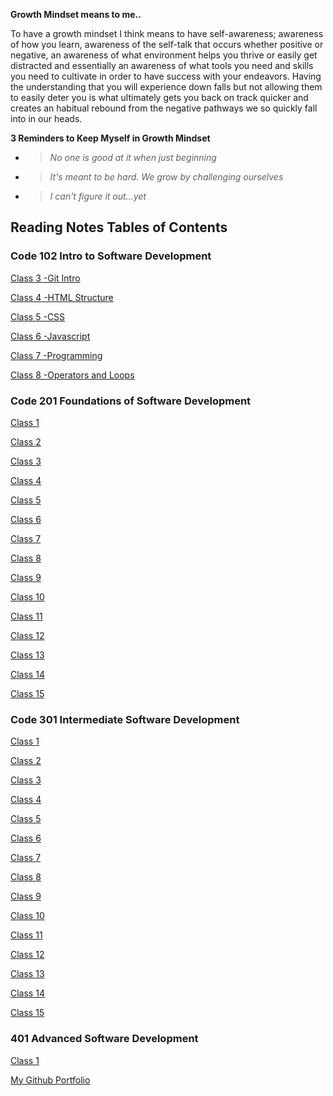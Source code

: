 **Growth Mindset means to me..**

To have a growth mindset I think means to have self-awareness; awareness of how you learn, awareness of the self-talk that occurs whether positive or negative, an awareness of what environment helps you thrive or easily get distracted and essentially an awareness of what tools you need and skills you need to cultivate in order to have success with your endeavors. Having the understanding that you will experience down falls but not allowing them to easily deter you is what ultimately gets you back on track quicker and creates an habitual rebound from the negative pathways we so quickly fall into in our heads.

**3 Reminders to Keep Myself in Growth Mindset**

- > *No one is good at it when just beginning*
- > *It's meant to be hard. We grow by challenging ourselves*
- > *I can't figure it out...yet*  

## Reading Notes Tables of Contents

### Code 102 Intro to Software Development

[Class 3 -Git Intro](102notes/class3notes.md)

[Class 4 -HTML Structure](102notes/class4notes.md)

[Class 5 -CSS](102notes/class5notes.md)

[Class 6 -Javascript](102notes/class6notes.md)

[Class 7 -Programming](102notes/class7notes.md)

[Class 8 -Operators and Loops](102notes/class8notes.md)

### Code 201 Foundations of Software Development

[Class 1](201Notes/Class1notes.md)

[Class 2](201Notes/Class2notes.md)

[Class 3](201Notes/Class3notes.md)

[Class 4](201Notes/Class4notes.md)

[Class 5](201Notes/Class5notes.md)

[Class 6](201Notes/Class6notes.md)

[Class 7](201Notes/Class7notes.md)

[Class 8](201Notes/Class8notes.md)

[Class 9](201Notes/Class9notes.md)

[Class 10](201Notes/Class10notes.md)

[Class 11](201Notes/Class11notes.md)

[Class 12](201Notes/Class12notes.md)

[Class 13](201Notes/Class13notes.md)

[Class 14](201Notes/Class14notes.md)

[Class 15](201Notes/Class15notes.md)

### Code 301 Intermediate Software Development

[Class 1](301Notes/Class1notes.md)

[Class 2](301Notes/Class2notes.md)

[Class 3](301Notes/Class3notes.md)

[Class 4](301Notes/Class4notes.md)

[Class 5](301Notes/Class5notes.md)

[Class 6](301Notes/Class6notes.md)

[Class 7](301Notes/Class7notes.md)

[Class 8](301Notes/Class8notes.md)

[Class 9](301Notes/Class9notes.md)

[Class 10](301Notes/Class10notes.md)

[Class 11](301Notes/Class11notes.md)

[Class 12](301Notes/Class12notes.md)

[Class 13](301Notes/Class13notes.md)

[Class 14](301Notes/Class14notes.md)

[Class 15](301Notes/Class15notes.md)


### 401 Advanced Software Development

[Class 1](401Notes/Class1notes.md)

[My Github Portfolio](https://github.com/afrey09)

